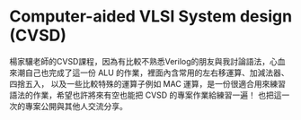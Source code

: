# Computer-aided VLSI System design (CVSD)
楊家驤老師的CVSD課程，因為有比較不熟悉Verilog的朋友與我討論語法，心血來潮自己也完成了這一份 ALU 的作業，裡面內含常用的左右移運算、加減法器、四捨五入，
以及一些比較特殊的運算子例如 MAC 運算，是一份很適合用來練習語法的作業，希望也許將來有空也能把 CVSD 的專案作業給練習一遍！ 也把這一次的專案公開與其他人交流分享。
